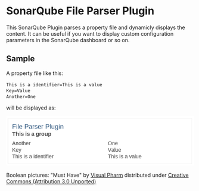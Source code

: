 # SonarQube File Parser Plugin

This SonarQube Plugin parses a property file and dynamicly displays the content.
It can be useful if you want to display custom configuration parameters in the SonarQube dashboard or so on.

## Sample
A property file like this:

```
This is a identifier=This is a value
Key=Value
Another=One
```

will be displayed as:

![alt text](https://raw.githubusercontent.com/mxmo0rhuhn/sonarQubeFileParser/master/sample.png "A sample of some Properties")

Boolean pictures: "Must Have" by [Visual Pharm](http://icons8.com/) distributed under [Creative Commons (Attribution 3.0 Unported)](http://creativecommons.org/licenses/by-nd/3.0/)